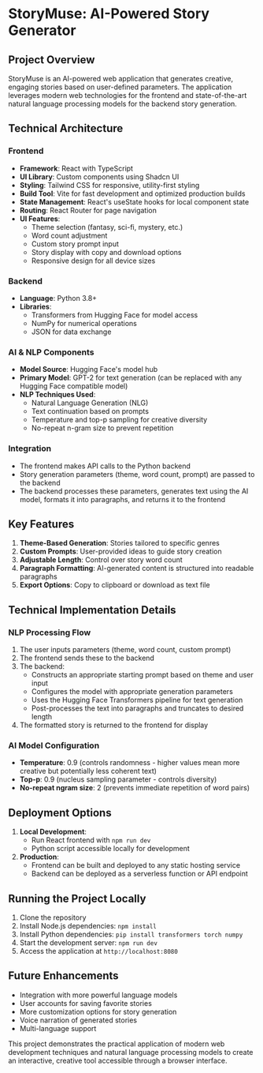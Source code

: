 
# StoryMuse: AI-Powered Story Generator

## Project Overview
StoryMuse is an AI-powered web application that generates creative, engaging stories based on user-defined parameters. The application leverages modern web technologies for the frontend and state-of-the-art natural language processing models for the backend story generation.

## Technical Architecture

### Frontend
- **Framework**: React with TypeScript
- **UI Library**: Custom components using Shadcn UI
- **Styling**: Tailwind CSS for responsive, utility-first styling
- **Build Tool**: Vite for fast development and optimized production builds
- **State Management**: React's useState hooks for local component state
- **Routing**: React Router for page navigation
- **UI Features**:
  - Theme selection (fantasy, sci-fi, mystery, etc.)
  - Word count adjustment
  - Custom story prompt input
  - Story display with copy and download options
  - Responsive design for all device sizes

### Backend
- **Language**: Python 3.8+
- **Libraries**:
  - Transformers from Hugging Face for model access
  - NumPy for numerical operations
  - JSON for data exchange

### AI & NLP Components
- **Model Source**: Hugging Face's model hub
- **Primary Model**: GPT-2 for text generation (can be replaced with any Hugging Face compatible model)
- **NLP Techniques Used**:
  - Natural Language Generation (NLG)
  - Text continuation based on prompts
  - Temperature and top-p sampling for creative diversity
  - No-repeat n-gram size to prevent repetition
  
### Integration
- The frontend makes API calls to the Python backend
- Story generation parameters (theme, word count, prompt) are passed to the backend
- The backend processes these parameters, generates text using the AI model, formats it into paragraphs, and returns it to the frontend

## Key Features
1. **Theme-Based Generation**: Stories tailored to specific genres
2. **Custom Prompts**: User-provided ideas to guide story creation
3. **Adjustable Length**: Control over story word count
4. **Paragraph Formatting**: AI-generated content is structured into readable paragraphs
5. **Export Options**: Copy to clipboard or download as text file

## Technical Implementation Details

### NLP Processing Flow
1. The user inputs parameters (theme, word count, custom prompt)
2. The frontend sends these to the backend
3. The backend:
   - Constructs an appropriate starting prompt based on theme and user input
   - Configures the model with appropriate generation parameters
   - Uses the Hugging Face Transformers pipeline for text generation
   - Post-processes the text into paragraphs and truncates to desired length
4. The formatted story is returned to the frontend for display

### AI Model Configuration
- **Temperature**: 0.9 (controls randomness - higher values mean more creative but potentially less coherent text)
- **Top-p**: 0.9 (nucleus sampling parameter - controls diversity)
- **No-repeat ngram size**: 2 (prevents immediate repetition of word pairs)

## Deployment Options
1. **Local Development**:
   - Run React frontend with `npm run dev`
   - Python script accessible locally for development
2. **Production**:
   - Frontend can be built and deployed to any static hosting service
   - Backend can be deployed as a serverless function or API endpoint

## Running the Project Locally
1. Clone the repository
2. Install Node.js dependencies: `npm install`
3. Install Python dependencies: `pip install transformers torch numpy`
4. Start the development server: `npm run dev`
5. Access the application at `http://localhost:8080`

## Future Enhancements
- Integration with more powerful language models
- User accounts for saving favorite stories
- More customization options for story generation
- Voice narration of generated stories
- Multi-language support

This project demonstrates the practical application of modern web development techniques and natural language processing models to create an interactive, creative tool accessible through a browser interface.
